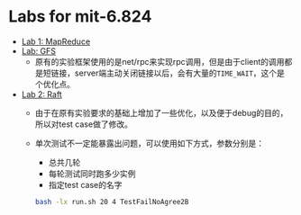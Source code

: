 # Labs for mit-6.824
* [Lab 1: MapReduce](https://pdos.csail.mit.edu/6.824/labs/lab-1.html)
* [Lab: GFS](https://github.com/chaomai/goGFS)
    * 原有的实验框架使用的是net/rpc来实现rpc调用，但是由于client的调用都是短链接，server端主动关闭链接以后，会有大量的`TIME_WAIT`，这个是个优化点。
* [Lab 2: Raft](https://pdos.csail.mit.edu/6.824/labs/lab-raft.html)
    * 由于在原有实验要求的基础上增加了一些优化，以及便于debug的目的，所以对test case做了修改。
    * 单次测试不一定能暴露出问题，可以使用如下方式，参数分别是：
        * 总共几轮
        * 每轮测试同时跑多少实例
        * 指定test case的名字
    
        ```bash
        bash -lx run.sh 20 4 TestFailNoAgree2B
        ```
